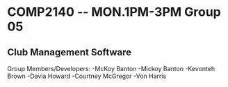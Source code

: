 # COMP2140 -- MON.1PM-3PM Group 05
## Club Management Software

Group Members/Developers:
-McKoy Banton
-Mickoy Banton
-Kevonteh Brown
-Davia Howard
-Courtney McGregor
-Von Harris
